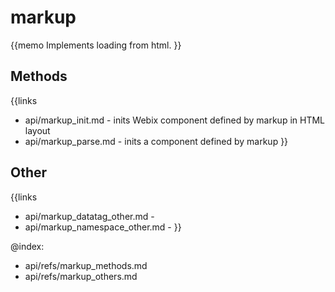markup 
=============


{{memo Implements loading from html. }}



Methods
-------

{{links
- api/markup_init.md - inits Webix component defined by markup in HTML layout
- api/markup_parse.md - inits a component defined by markup
}}




Other
-----

{{links
- api/markup_datatag_other.md - 
- api/markup_namespace_other.md - 
}}


@index:
- api/refs/markup_methods.md
- api/refs/markup_others.md

